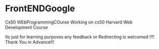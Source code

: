 # FrontENDGoogle
Cs50 WEbProgrammingCOurse
Working on cs50 Harvard Web Development Course 

Its just for learning purposes any feedback or Redirecting is welcomed 
!!!! Thank You in Advance!!!
